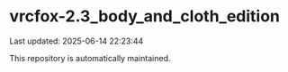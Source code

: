 # vrcfox-2.3_body_and_cloth_edition

Last updated: 2025-06-14 22:23:44

This repository is automatically maintained.

